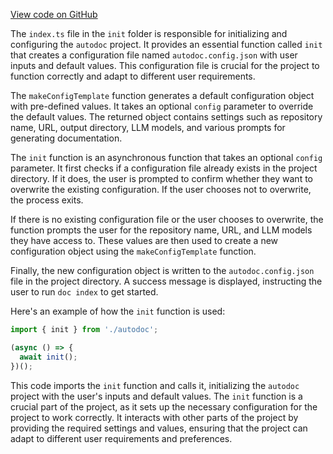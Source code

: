 [View code on GitHub](https://github.com/context-labs/autodoc/.autodoc/docs/json/src/cli/commands/init)

The `index.ts` file in the `init` folder is responsible for initializing and configuring the `autodoc` project. It provides an essential function called `init` that creates a configuration file named `autodoc.config.json` with user inputs and default values. This configuration file is crucial for the project to function correctly and adapt to different user requirements.

The `makeConfigTemplate` function generates a default configuration object with pre-defined values. It takes an optional `config` parameter to override the default values. The returned object contains settings such as repository name, URL, output directory, LLM models, and various prompts for generating documentation.

The `init` function is an asynchronous function that takes an optional `config` parameter. It first checks if a configuration file already exists in the project directory. If it does, the user is prompted to confirm whether they want to overwrite the existing configuration. If the user chooses not to overwrite, the process exits.

If there is no existing configuration file or the user chooses to overwrite, the function prompts the user for the repository name, URL, and LLM models they have access to. These values are then used to create a new configuration object using the `makeConfigTemplate` function.

Finally, the new configuration object is written to the `autodoc.config.json` file in the project directory. A success message is displayed, instructing the user to run `doc index` to get started.

Here's an example of how the `init` function is used:

```javascript
import { init } from './autodoc';

(async () => {
  await init();
})();
```

This code imports the `init` function and calls it, initializing the `autodoc` project with the user's inputs and default values. The `init` function is a crucial part of the project, as it sets up the necessary configuration for the project to work correctly. It interacts with other parts of the project by providing the required settings and values, ensuring that the project can adapt to different user requirements and preferences.
